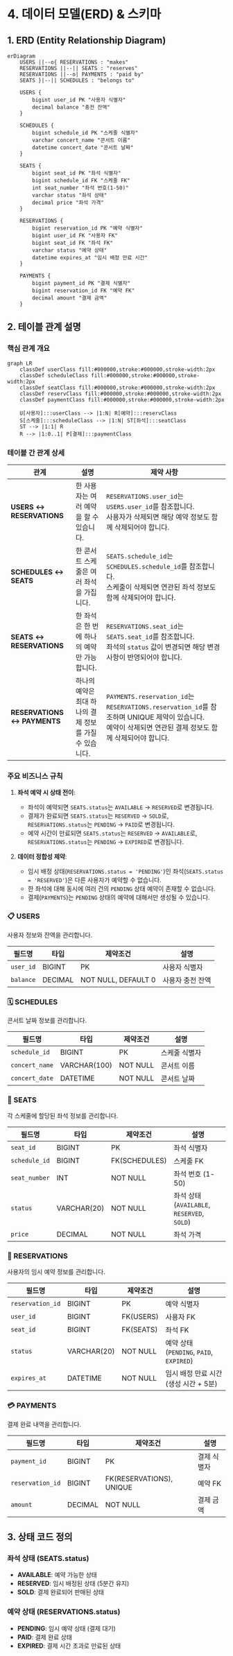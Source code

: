 # 4. 데이터 모델(ERD) & 스키마

## 1. ERD (Entity Relationship Diagram)

```mermaid
erDiagram
    USERS ||--o{ RESERVATIONS : "makes"
    RESERVATIONS ||--|| SEATS : "reserves"
    RESERVATIONS ||--o| PAYMENTS : "paid by"
    SEATS }|--|| SCHEDULES : "belongs to"
    
    USERS {
        bigint user_id PK "사용자 식별자"
        decimal balance "충전 잔액"
    }
    
    SCHEDULES {
        bigint schedule_id PK "스케줄 식별자"
        varchar concert_name "콘서트 이름"
        datetime concert_date "콘서트 날짜"
    }
    
    SEATS {
        bigint seat_id PK "좌석 식별자"
        bigint schedule_id FK "스케줄 FK"
        int seat_number "좌석 번호(1-50)"
        varchar status "좌석 상태"
        decimal price "좌석 가격"
    }
    
    RESERVATIONS {
        bigint reservation_id PK "예약 식별자"
        bigint user_id FK "사용자 FK"
        bigint seat_id FK "좌석 FK"
        varchar status "예약 상태"
        datetime expires_at "임시 배정 만료 시간"
    }
    
    PAYMENTS {
        bigint payment_id PK "결제 식별자"
        bigint reservation_id FK "예약 FK"
        decimal amount "결제 금액"
    }
```

## 2. 테이블 관계 설명

### 핵심 관계 개요
```mermaid
graph LR
    classDef userClass fill:#000000,stroke:#000000,stroke-width:2px
    classDef scheduleClass fill:#000000,stroke:#000000,stroke-width:2px
    classDef seatClass fill:#000000,stroke:#000000,stroke-width:2px
    classDef reservClass fill:#000000,stroke:#000000,stroke-width:2px
    classDef paymentClass fill:#000000,stroke:#000000,stroke-width:2px
    
    U[사용자]:::userClass --> |1:N| R[예약]:::reservClass
    S[스케줄]:::scheduleClass --> |1:N| ST[좌석]:::seatClass
    ST --> |1:1| R
    R --> |1:0..1| P[결제]:::paymentClass
```

### 테이블 간 관계 상세

| 관계 | 설명 | 제약 사항 |
|------|------|----------|
| **USERS ↔ RESERVATIONS** | 한 사용자는 여러 예약을 할 수 있습니다. | `RESERVATIONS.user_id`는 `USERS.user_id`를 참조합니다. <br>사용자가 삭제되면 해당 예약 정보도 함께 삭제되어야 합니다. |
| **SCHEDULES ↔ SEATS** | 한 콘서트 스케줄은 여러 좌석을 가집니다. | `SEATS.schedule_id`는 `SCHEDULES.schedule_id`를 참조합니다. <br>스케줄이 삭제되면 연관된 좌석 정보도 함께 삭제되어야 합니다. |
| **SEATS ↔ RESERVATIONS** | 한 좌석은 한 번에 하나의 예약만 가능합니다. | `RESERVATIONS.seat_id`는 `SEATS.seat_id`를 참조합니다. <br>좌석의 `status` 값이 변경되면 해당 변경 사항이 반영되어야 합니다. |
| **RESERVATIONS ↔ PAYMENTS** | 하나의 예약은 최대 하나의 결제 정보를 가질 수 있습니다. | `PAYMENTS.reservation_id`는 `RESERVATIONS.reservation_id`를 참조하며 UNIQUE 제약이 있습니다. <br>예약이 삭제되면 연관된 결제 정보도 함께 삭제되어야 합니다. |

### 주요 비즈니스 규칙

1. **좌석 예약 시 상태 전이**:
   - 좌석이 예약되면 `SEATS.status`는 `AVAILABLE` → `RESERVED`로 변경됩니다.
   - 결제가 완료되면 `SEATS.status`는 `RESERVED` → `SOLD`로, `RESERVATIONS.status`는 `PENDING` → `PAID`로 변경됩니다.
   - 예약 시간이 만료되면 `SEATS.status`는 `RESERVED` → `AVAILABLE`로, `RESERVATIONS.status`는 `PENDING` → `EXPIRED`로 변경됩니다.

2. **데이터 정합성 제약**:
   - 임시 배정 상태(`RESERVATIONS.status = 'PENDING'`)인 좌석(`SEATS.status = 'RESERVED'`)은 다른 사용자가 예약할 수 없습니다.
   - 한 좌석에 대해 동시에 여러 건의 `PENDING` 상태 예약이 존재할 수 없습니다.
   - 결제(`PAYMENTS`)는 `PENDING` 상태의 예약에 대해서만 생성될 수 있습니다.


### 📋 USERS
사용자 정보와 잔액을 관리합니다.

| 필드명 | 타입 | 제약조건 | 설명 |
|-------|------|---------|------|
| `user_id` | BIGINT | PK | 사용자 식별자 |
| `balance` | DECIMAL | NOT NULL, DEFAULT 0 | 사용자 충전 잔액 |

### 🗓️ SCHEDULES
콘서트 날짜 정보를 관리합니다.

| 필드명 | 타입 | 제약조건 | 설명 |
|-------|------|---------|------|
| `schedule_id` | BIGINT | PK | 스케줄 식별자 |
| `concert_name` | VARCHAR(100) | NOT NULL | 콘서트 이름 |
| `concert_date` | DATETIME | NOT NULL | 콘서트 날짜 |

### 💺 SEATS
각 스케줄에 할당된 좌석 정보를 관리합니다.

| 필드명 | 타입 | 제약조건 | 설명 |
|-------|------|---------|------|
| `seat_id` | BIGINT | PK | 좌석 식별자 |
| `schedule_id` | BIGINT | FK(SCHEDULES) | 스케줄 FK |
| `seat_number` | INT | NOT NULL | 좌석 번호 (1-50) |
| `status` | VARCHAR(20) | NOT NULL | 좌석 상태 (`AVAILABLE`, `RESERVED`, `SOLD`) |
| `price` | DECIMAL | NOT NULL | 좌석 가격 |

### 🔖 RESERVATIONS
사용자의 임시 예약 정보를 관리합니다.

| 필드명 | 타입 | 제약조건 | 설명 |
|-------|------|---------|------|
| `reservation_id` | BIGINT | PK | 예약 식별자 |
| `user_id` | BIGINT | FK(USERS) | 사용자 FK |
| `seat_id` | BIGINT | FK(SEATS) | 좌석 FK |
| `status` | VARCHAR(20) | NOT NULL | 예약 상태 (`PENDING`, `PAID`, `EXPIRED`) |
| `expires_at` | DATETIME | NOT NULL | 임시 배정 만료 시간 (생성 시간 + 5분) |

### 💳 PAYMENTS
결제 완료 내역을 관리합니다.

| 필드명 | 타입 | 제약조건 | 설명 |
|-------|------|---------|------|
| `payment_id` | BIGINT | PK | 결제 식별자 |
| `reservation_id` | BIGINT | FK(RESERVATIONS), UNIQUE | 예약 FK |
| `amount` | DECIMAL | NOT NULL | 결제 금액 |

## 3. 상태 코드 정의

### 좌석 상태 (SEATS.status)
- **AVAILABLE**: 예약 가능한 상태
- **RESERVED**: 임시 배정된 상태 (5분간 유지)
- **SOLD**: 결제 완료되어 판매된 상태

### 예약 상태 (RESERVATIONS.status)
- **PENDING**: 임시 예약 상태 (결제 대기)
- **PAID**: 결제 완료 상태
- **EXPIRED**: 결제 시간 초과로 만료된 상태

